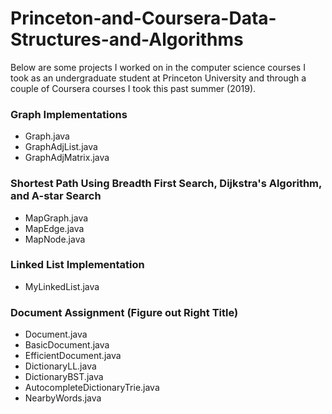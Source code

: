 # Princeton-and-Coursera-Data-Structures-and-Algorithms

Below are some projects I worked on in the computer science courses I took as an undergraduate student at Princeton University and through a couple of Coursera courses I took this past summer (2019). 

### Graph Implementations

- Graph.java
- GraphAdjList.java
- GraphAdjMatrix.java

### Shortest Path Using Breadth First Search, Dijkstra's Algorithm, and A-star Search

- MapGraph.java
- MapEdge.java
- MapNode.java

### Linked List Implementation 

- MyLinkedList.java

### Document Assignment (Figure out Right Title)

- Document.java
- BasicDocument.java
- EfficientDocument.java
- DictionaryLL.java
- DictionaryBST.java
- AutocompleteDictionaryTrie.java
- NearbyWords.java
